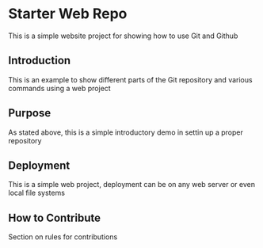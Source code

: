 
# Starter Web Repo

This is a simple website project for showing
how to use Git and Github

## Introduction

This is an example to show different parts
of the Git repository and various commands
using a web project

## Purpose

As stated above, this is a simple introductory 
demo in settin up a proper repository

## Deployment

This is a simple web project, deployment can 
be on any web server or even local file systems

## How to Contribute

Section on rules for contributions